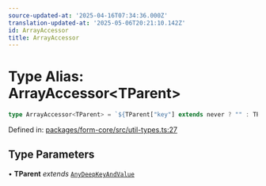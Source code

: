 ```yaml
---
source-updated-at: '2025-04-16T07:34:36.000Z'
translation-updated-at: '2025-05-06T20:21:10.142Z'
id: ArrayAccessor
title: ArrayAccessor
---
```


<!-- DO NOT EDIT: this page is autogenerated from the type comments -->

# Type Alias: ArrayAccessor\<TParent\>

```ts
type ArrayAccessor<TParent> = `${TParent["key"] extends never ? "" : TParent["key"]}[${number}]`;
```

Defined in: [packages/form-core/src/util-types.ts:27](https://github.com/TanStack/form/blob/main/packages/form-core/src/util-types.ts#L27)

## Type Parameters

• **TParent** *extends* [`AnyDeepKeyAndValue`](../interfaces/anydeepkeyandvalue.md)
